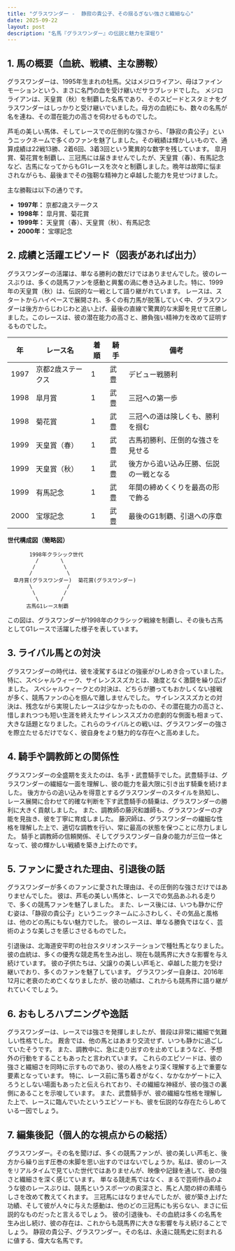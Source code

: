 ```yaml
---
title: "グラスワンダー -  静寂の貴公子、その揺るぎない強さと繊細な心"
date: 2025-09-22
layout: post
description: "名馬『グラスワンダー』の伝説と魅力を深堀り"
---
```


## 1. 馬の概要（血統、戦績、主な勝鞍）

グラスワンダーは、1995年生まれの牡馬。父はメジロライアン、母はファインモーションという、まさに名門の血を受け継いだサラブレッドでした。  メジロライアンは、天皇賞（秋）を制覇した名馬であり、そのスピードとスタミナをグラスワンダーはしっかりと受け継いでいました。母方の血統にも、数々の名馬が名を連ね、その潜在能力の高さを伺わせるものでした。

芦毛の美しい馬体、そしてレースでの圧倒的な強さから、「静寂の貴公子」というニックネームで多くのファンを魅了しました。その戦績は輝かしいもので、通算成績は22戦13勝、2着6回、3着3回という驚異的な数字を残しています。  皐月賞、菊花賞を制覇し、三冠馬には届きませんでしたが、天皇賞（春）、有馬記念など、古馬になってからもG1レースを次々と制覇しました。晩年は故障に悩まされながらも、最後までその強靭な精神力と卓越した能力を見せつけました。

主な勝鞍は以下の通りです。

* **1997年：** 京都2歳ステークス
* **1998年：** 皐月賞、菊花賞
* **1999年：** 天皇賞（春）、天皇賞（秋）、有馬記念
* **2000年：** 宝塚記念


## 2. 成績と活躍エピソード（図表があれば出力）

グラスワンダーの活躍は、単なる勝利の数だけではありませんでした。彼のレースぶりは、多くの競馬ファンを感動と興奮の渦に巻き込みました。特に、1999年の天皇賞（秋）は、伝説的な一戦として語り継がれています。  レースは、スタートからハイペースで展開され、多くの有力馬が脱落していく中、グラスワンダーは後方からじわじわと追い上げ、最後の直線で驚異的な末脚を見せて圧勝しました。このレースは、彼の潜在能力の高さと、勝負強い精神力を改めて証明するものでした。

| 年 | レース名          | 着順 | 騎手       | 備考                                      |
|---|-------------------|-----|-------------|-------------------------------------------|
| 1997 | 京都2歳ステークス | 1   | 武豊       | デビュー戦勝利                             |
| 1998 | 皐月賞            | 1   | 武豊       | 三冠への第一歩                               |
| 1998 | 菊花賞            | 1   | 武豊       | 三冠への道は険しくも、勝利を掴む             |
| 1999 | 天皇賞（春）      | 1   | 武豊       | 古馬初勝利、圧倒的な強さを見せる           |
| 1999 | 天皇賞（秋）      | 1   | 武豊       | 後方から追い込み圧勝、伝説の一戦となる      |
| 1999 | 有馬記念          | 1   | 武豊       | 年間の締めくくりを最高の形で飾る             |
| 2000 | 宝塚記念          | 1   | 武豊       | 最後のG1制覇、引退への序章                |


**世代構成図（簡略図）**

```
       1998年クラシック世代
         /       \
        /         \
       /           \
  皐月賞(グラスワンダー)  菊花賞(グラスワンダー)
       \           /
        \         /
         \       /
      古馬G1レース制覇
```

この図は、グラスワンダーが1998年のクラシック戦線を制覇し、その後も古馬としてG1レースで活躍した様子を表しています。


## 3. ライバル馬との対決

グラスワンダーの時代は、彼を凌駕するほどの強豪がひしめき合っていました。特に、スペシャルウィーク、サイレンススズカとは、幾度となく激闘を繰り広げました。  スペシャルウィークとの対決は、どちらが勝ってもおかしくない接戦が多く、競馬ファンの心を掴んで離しませんでした。  サイレンススズカとの対決は、残念ながら実現したレースは少なかったものの、その潜在能力の高さと、惜しまれつつも短い生涯を終えたサイレンススズカの悲劇的な側面も相まって、大きな話題となりました。これらのライバルとの戦いは、グラスワンダーの強さを際立たせるだけでなく、彼自身をより魅力的な存在へと高めました。


## 4. 騎手や調教師との関係性

グラスワンダーの全盛期を支えたのは、名手・武豊騎手でした。武豊騎手は、グラスワンダーの繊細な一面を理解し、彼の能力を最大限に引き出す騎乗を続けました。  後方からの追い込みを得意とするグラスワンダーのスタイルを熟知し、レース展開に合わせて的確な判断を下す武豊騎手の騎乗は、グラスワンダーの勝利に大きく貢献しました。  また、調教師の藤沢和雄師も、グラスワンダーの才能を見抜き、彼を丁寧に育成しました。  藤沢師は、グラスワンダーの繊細な性格を理解した上で、適切な調教を行い、常に最高の状態を保つことに尽力しました。  騎手と調教師の信頼関係、そしてグラスワンダー自身の能力が三位一体となって、彼の輝かしい戦績を築き上げたのです。


## 5. ファンに愛された理由、引退後の話

グラスワンダーが多くのファンに愛された理由は、その圧倒的な強さだけではありませんでした。  彼は、芦毛の美しい馬体と、レースでの気品あふれる走りで、多くの競馬ファンを魅了しました。  また、レース後には、いつも静かに佇む姿は、「静寂の貴公子」というニックネームにふさわしく、その気品と風格は、他のどの馬にもない魅力でした。  彼のレースは、単なる勝負ではなく、芸術のような美しさを感じさせるものでした。

引退後は、北海道安平町の社台スタリオンステーションで種牡馬となりました。  彼の血統は、多くの優秀な競走馬を生み出し、現在も競馬界に大きな影響を与え続けています。  彼の子供たちは、父譲りの美しい芦毛と、卓越した能力を受け継いでおり、多くのファンを魅了しています。  グラスワンダー自身は、2016年12月に老衰のため亡くなりましたが、彼の功績は、これからも競馬界に語り継がれていくでしょう。


## 6. おもしろハプニングや逸話

グラスワンダーは、レースでは強さを発揮しましたが、普段は非常に繊細で気難しい性格でした。  厩舎では、他の馬とはあまり交流せず、いつも静かに過ごしていたそうです。  また、調教中に、急に走り出すのを止めてしまうなど、予想外の行動をすることもあったと言われています。  これらのエピソードは、彼の強さと繊細さを同時に示すものであり、彼の人格をより深く理解する上で重要な要素となっています。  特に、レース前に落ち着きがなく、なかなかゲートに入ろうとしない場面もあったと伝えられており、その繊細な神経が、彼の強さの裏側にあることを示唆しています。  また、武豊騎手が、彼の繊細な性格を理解した上で、レースに臨んでいたというエピソードも、彼を伝説的な存在たらしめている一因でしょう。


## 7. 編集後記（個人的な視点からの総括）

グラスワンダー。その名を聞けば、多くの競馬ファンが、彼の美しい芦毛と、後方から繰り出す圧巻の末脚を思い出すのではないでしょうか。私は、彼のレースをリアルタイムで見ていた世代ではありませんが、映像や記録を通して、彼の強さと繊細さを深く感じています。  単なる競走馬ではなく、まるで芸術作品のような彼のレースぶりは、競馬というスポーツの奥深さと、馬と人間の絆の素晴らしさを改めて教えてくれます。  三冠馬にはなりませんでしたが、彼が築き上げた功績、そして彼が人々に与えた感動は、他のどの三冠馬にも劣らない、まさに伝説的なものだったと言えるでしょう。  彼の引退後も、その血統は多くの名馬を生み出し続け、彼の存在は、これからも競馬界に大きな影響を与え続けることでしょう。  静寂の貴公子、グラスワンダー。その名は、永遠に競馬史に刻まれるに値する、偉大な名馬です。
